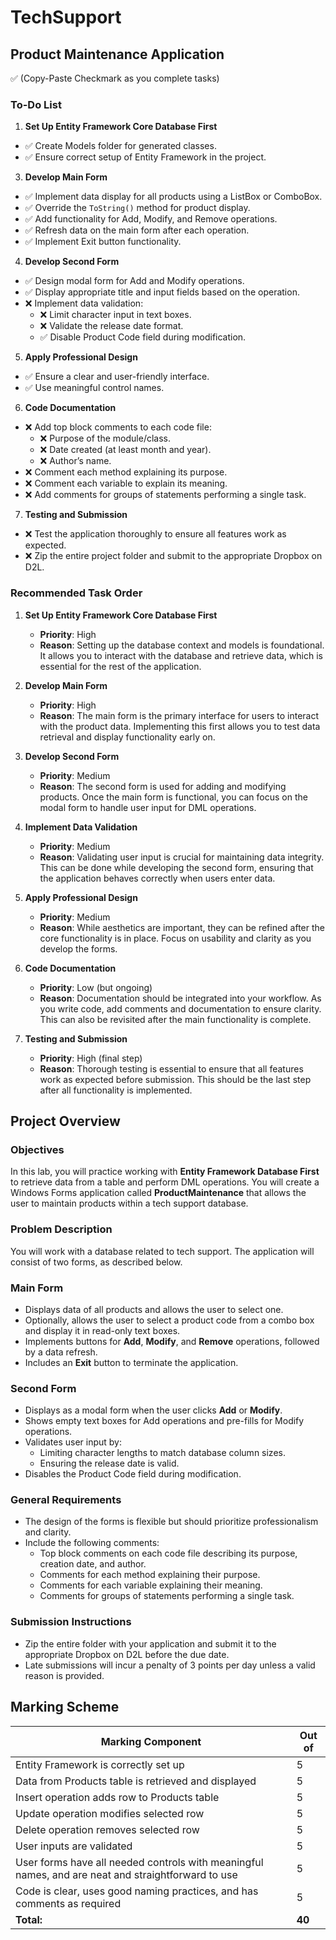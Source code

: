 # TechSupport

## Product Maintenance Application
✅ (Copy-Paste Checkmark as you complete tasks)
### To-Do List
1. **Set Up Entity Framework Core Database First**  
  - ✅ Create Models folder for generated classes. 
  - ✅ Ensure correct setup of Entity Framework in the project.

3. **Develop Main Form**  
  - ✅ Implement data display for all products using a ListBox or ComboBox.
  - ✅ Override the `ToString()` method for product display.
  - ✅ Add functionality for Add, Modify, and Remove operations.
  - ✅ Refresh data on the main form after each operation.
  - ✅ Implement Exit button functionality.

4. **Develop Second Form**  
  - ✅ Design modal form for Add and Modify operations.
  - ✅ Display appropriate title and input fields based on the operation.
  - ❌ Implement data validation:
    - ❌ Limit character input in text boxes.
    - ❌ Validate the release date format.
    - ✅ Disable Product Code field during modification.

5. **Apply Professional Design**  
  - ✅ Ensure a clear and user-friendly interface.
  - ✅ Use meaningful control names.

6. **Code Documentation**  
  - ❌ Add top block comments to each code file:
    - ❌ Purpose of the module/class.
    - ❌ Date created (at least month and year).
    - ❌ Author’s name.
  - ❌ Comment each method explaining its purpose.
  - ❌ Comment each variable to explain its meaning.
  - ❌ Add comments for groups of statements performing a single task.

7. **Testing and Submission**  
  - ❌ Test the application thoroughly to ensure all features work as expected.
  - ❌ Zip the entire project folder and submit to the appropriate Dropbox on D2L.

### Recommended Task Order

1. **Set Up Entity Framework Core Database First**  
   - **Priority**: High  
   - **Reason**: Setting up the database context and models is foundational. It allows you to interact with the database and retrieve data, which is essential for the rest of the application.

2. **Develop Main Form**  
   - **Priority**: High  
   - **Reason**: The main form is the primary interface for users to interact with the product data. Implementing this first allows you to test data retrieval and display functionality early on.

3. **Develop Second Form**  
   - **Priority**: Medium  
   - **Reason**: The second form is used for adding and modifying products. Once the main form is functional, you can focus on the modal form to handle user input for DML operations.

4. **Implement Data Validation**  
   - **Priority**: Medium  
   - **Reason**: Validating user input is crucial for maintaining data integrity. This can be done while developing the second form, ensuring that the application behaves correctly when users enter data.

5. **Apply Professional Design**  
   - **Priority**: Medium  
   - **Reason**: While aesthetics are important, they can be refined after the core functionality is in place. Focus on usability and clarity as you develop the forms.

6. **Code Documentation**  
   - **Priority**: Low (but ongoing)  
   - **Reason**: Documentation should be integrated into your workflow. As you write code, add comments and documentation to ensure clarity. This can also be revisited after the main functionality is complete.

7. **Testing and Submission**  
   - **Priority**: High (final step)  
   - **Reason**: Thorough testing is essential to ensure that all features work as expected before submission. This should be the last step after all functionality is implemented.

## Project Overview

### Objectives
In this lab, you will practice working with **Entity Framework Database First** to retrieve data from a table and perform DML operations. You will create a Windows Forms application called **ProductMaintenance** that allows the user to maintain products within a tech support database.

### Problem Description
You will work with a database related to tech support. The application will consist of two forms, as described below.

### Main Form
- Displays data of all products and allows the user to select one.
- Optionally, allows the user to select a product code from a combo box and display it in read-only text boxes.
- Implements buttons for **Add**, **Modify**, and **Remove** operations, followed by a data refresh.
- Includes an **Exit** button to terminate the application.

### Second Form
- Displays as a modal form when the user clicks **Add** or **Modify**.
- Shows empty text boxes for Add operations and pre-fills for Modify operations.
- Validates user input by:
  - Limiting character lengths to match database column sizes.
  - Ensuring the release date is valid.
- Disables the Product Code field during modification.

### General Requirements
- The design of the forms is flexible but should prioritize professionalism and clarity.
- Include the following comments:
  - Top block comments on each code file describing its purpose, creation date, and author.
  - Comments for each method explaining their purpose.
  - Comments for each variable explaining their meaning.
  - Comments for groups of statements performing a single task.

### Submission Instructions
- Zip the entire folder with your application and submit it to the appropriate Dropbox on D2L before the due date.
- Late submissions will incur a penalty of 3 points per day unless a valid reason is provided.

## Marking Scheme
| Marking Component                                                      | Out of |
|------------------------------------------------------------------------|--------|
| Entity Framework is correctly set up                                   | 5      |
| Data from Products table is retrieved and displayed                   | 5      |
| Insert operation adds row to Products table                           | 5      |
| Update operation modifies selected row                                 | 5      |
| Delete operation removes selected row                                   | 5      |
| User inputs are validated                                              | 5      |
| User forms have all needed controls with meaningful names, and are neat and straightforward to use | 5      |
| Code is clear, uses good naming practices, and has comments as required | 5      |
| **Total:**                                                             | **40** |
